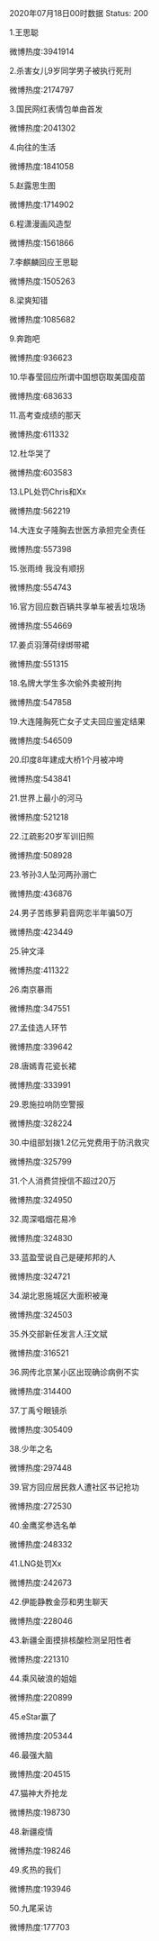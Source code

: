 2020年07月18日00时数据
Status: 200

1.王思聪

微博热度:3941914

2.杀害女儿9岁同学男子被执行死刑

微博热度:2174797

3.国民网红表情包单曲首发

微博热度:2041302

4.向往的生活

微博热度:1841058

5.赵露思生图

微博热度:1714902

6.程潇漫画风造型

微博热度:1561866

7.李麒麟回应王思聪

微博热度:1505263

8.梁爽知错

微博热度:1085682

9.奔跑吧

微博热度:936623

10.华春莹回应所谓中国想窃取美国疫苗

微博热度:683633

11.高考查成绩的那天

微博热度:611332

12.杜华哭了

微博热度:603583

13.LPL处罚Chris和Xx

微博热度:562219

14.大连女子隆胸去世医方承担完全责任

微博热度:557398

15.张雨绮 我没有顺拐

微博热度:554743

16.官方回应数百辆共享单车被丢垃圾场

微博热度:554669

17.姜贞羽薄荷绿绑带裙

微博热度:551315

18.名牌大学生多次偷外卖被刑拘

微博热度:547858

19.大连隆胸死亡女子丈夫回应鉴定结果

微博热度:546509

20.印度8年建成大桥1个月被冲垮

微博热度:543841

21.世界上最小的河马

微博热度:521218

22.江疏影20岁军训旧照

微博热度:508928

23.爷孙3人坠河两孙溺亡

微博热度:436876

24.男子苦练萝莉音网恋半年骗50万

微博热度:423449

25.钟文泽

微博热度:411322

26.南京暴雨

微博热度:347551

27.孟佳选人环节

微博热度:339642

28.唐嫣青花瓷长裙

微博热度:333991

29.恩施拉响防空警报

微博热度:328224

30.中组部划拨1.2亿元党费用于防汛救灾

微博热度:325799

31.个人消费贷授信不超过20万

微博热度:324950

32.周深唱烟花易冷

微博热度:324830

33.蓝盈莹说自己是硬邦邦的人

微博热度:324721

34.湖北恩施城区大面积被淹

微博热度:324503

35.外交部新任发言人汪文斌

微博热度:316521

36.网传北京某小区出现确诊病例不实

微博热度:314400

37.丁禹兮眼镜杀

微博热度:305409

38.少年之名

微博热度:297448

39.官方回应居民救人遭社区书记抢功

微博热度:272530

40.金鹰奖参选名单

微博热度:248332

41.LNG处罚Xx

微博热度:242673

42.伊能静教金莎和男生聊天

微博热度:228046

43.新疆全面摸排核酸检测呈阳性者

微博热度:221310

44.乘风破浪的姐姐

微博热度:220899

45.eStar赢了

微博热度:205344

46.最强大脑

微博热度:204515

47.猫神大乔抢龙

微博热度:198730

48.新疆疫情

微博热度:198246

49.炙热的我们

微博热度:193946

50.九尾采访

微博热度:177703

